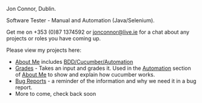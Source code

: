 Jon Connor, Dublin.

Software Tester - Manual and Automation (Java/Selenium).

Get me on +353 (0)87 1374592 or jonconnor@live.ie for a chat about any projects or roles you have coming up.

Please view my projects here:

<ul>
    <li><a href="https://jonconnorati.github.io/MyBDD_version1.github.io/">About Me</a> includes <a href="https://jonconnorati.github.io/MyBDD_version1.github.io/bdd.html">BDD/Cucumber/Automation</a></li>
    <li><a href ="https://jonconnorati.github.io/MyBDD_version1.github.io/Grades.html">Grades</a> - Takes an input and grades it. Used in the <a href="https://jonconnorati.github.io/MyBDD_version1.github.io/automation.html">Automation</a> section of <a href="https://jonconnorati.github.io/MyBDD_version1.github.io/">About Me</a> to show and explain how cucumber works.</li>
    <li><a href="https://jonconnorati.github.io/BugReports/">Bug Reports</a> - a reminder of the information and why we need it in a bug report.</li>
    <li>More to come, check back soon</li>
</ul>

<!---
JonConnorATI/JonConnorATI is a ✨ special ✨ repository because its `README.md` (this file) appears on your GitHub profile.
You can click the Preview link to take a look at your changes.
--->
